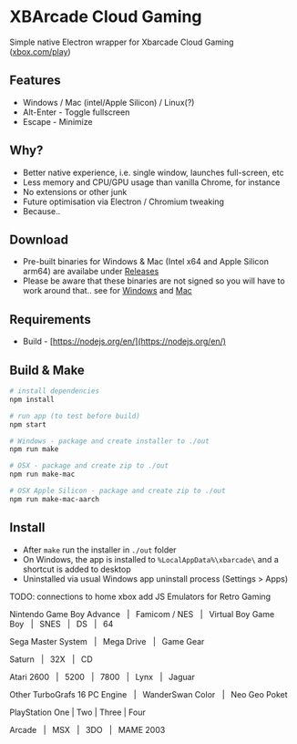 # XBArcade Cloud Gaming 

Simple native Electron wrapper for Xbarcade Cloud Gaming ([xbox.com/play](https://xbox.com/play))

## Features

* Windows / Mac (intel/Apple Silicon) / Linux(?)
* Alt-Enter - Toggle fullscreen
* Escape - Minimize

## Why?

* Better native experience, i.e. single window, launches full-screen, etc
* Less memory and CPU/GPU usage than vanilla Chrome, for instance
* No extensions or other junk
* Future optimisation via Electron / Chromium tweaking
* Because..

## Download

* Pre-built binaries for Windows & Mac (Intel x64 and Apple Silicon arm64) are availabe under [Releases]()
* Please be aware that these binaries are not signed so you will have to work around that.. see for [Windows](https://www.screensaversplanet.com/help/guides/windows/how-to-bypass-windows-smartscreen-49) and [Mac](https://support.apple.com/en-gb/guide/mac-help/mh40616/mac)

## Requirements

* Build - [https://nodejs.org/en/](https://nodejs.org/en/)

## Build & Make

```sh
# install dependencies
npm install

# run app (to test before build)
npm start

# Windows - package and create installer to ./out
npm run make

# OSX - package and create zip to ./out
npm run make-mac

# OSX Apple Silicon - package and create zip to ./out
npm run make-mac-aarch
```

## Install

* After ``make`` run the installer in ``./out`` folder
* On Windows, the app is installed to ``%LocalAppData%\xbarcade\`` and a shortcut is added to desktop
* Uninstalled via usual Windows app uninstall process (Settings > Apps)

TODO:
connections to home xbox
add JS Emulators for Retro Gaming

Nintendo
Game Boy Advance   |  Famicom / NES   |  Virtual Boy Game Boy   |  SNES   |  DS   |  64

Sega
Master System   |  Mega Drive   |  Game Gear

Saturn   |  32X   |  CD

Atari
2600   |  5200   |  7800   |  Lynx   |  Jaguar

Other
TurboGrafs 16 PC Engine   |  WanderSwan Color   |  Neo Geo Poket

PlayStation
One | Two | Three | Four

Arcade   |  MSX   |  3DO   |  MAME 2003


